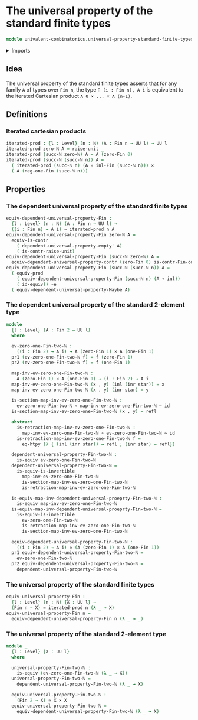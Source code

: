 # The universal property of the standard finite types

```agda
module univalent-combinatorics.universal-property-standard-finite-types where
```

<details><summary>Imports</summary>

```agda
open import elementary-number-theory.natural-numbers

open import foundation.cartesian-product-types
open import foundation.contractible-types
open import foundation.coproduct-types
open import foundation.dependent-pair-types
open import foundation.equivalences
open import foundation.function-extensionality
open import foundation.function-types
open import foundation.functoriality-cartesian-product-types
open import foundation.homotopies
open import foundation.identity-types
open import foundation.unit-type
open import foundation.universal-property-empty-type
open import foundation.universal-property-maybe
open import foundation.universe-levels

open import univalent-combinatorics.standard-finite-types
```

</details>

## Idea

The universal property of the standard finite types asserts that for any family
`A` of types over `Fin n`, the type `Π (i : Fin n), A i` is equivalent to the
iterated Cartesian product `A 0 × ... × A (n-1)`.

## Definitions

### Iterated cartesian products

```agda
iterated-prod : {l : Level} (n : ℕ) (A : Fin n → UU l) → UU l
iterated-prod zero-ℕ A = raise-unit _
iterated-prod (succ-ℕ zero-ℕ) A = A (zero-Fin 0)
iterated-prod (succ-ℕ (succ-ℕ n)) A =
  ( iterated-prod (succ-ℕ n) (A ∘ inl-Fin (succ-ℕ n))) ×
  ( A (neg-one-Fin (succ-ℕ n)))
```

## Properties

### The dependent universal property of the standard finite types

```agda
equiv-dependent-universal-property-Fin :
  {l : Level} (n : ℕ) (A : Fin n → UU l) →
  ((i : Fin n) → A i) ≃ iterated-prod n A
equiv-dependent-universal-property-Fin zero-ℕ A =
  equiv-is-contr
    ( dependent-universal-property-empty' A)
    ( is-contr-raise-unit)
equiv-dependent-universal-property-Fin (succ-ℕ zero-ℕ) A =
  equiv-dependent-universal-property-contr (zero-Fin 0) is-contr-Fin-one-ℕ A
equiv-dependent-universal-property-Fin (succ-ℕ (succ-ℕ n)) A =
  ( equiv-prod
    ( equiv-dependent-universal-property-Fin (succ-ℕ n) (A ∘ inl))
    ( id-equiv)) ∘e
  ( equiv-dependent-universal-property-Maybe A)
```

### The dependent universal property of the standard 2-element type

```agda
module _
  {l : Level} (A : Fin 2 → UU l)
  where

  ev-zero-one-Fin-two-ℕ :
    ((i : Fin 2) → A i) → A (zero-Fin 1) × A (one-Fin 1)
  pr1 (ev-zero-one-Fin-two-ℕ f) = f (zero-Fin 1)
  pr2 (ev-zero-one-Fin-two-ℕ f) = f (one-Fin 1)

  map-inv-ev-zero-one-Fin-two-ℕ :
    A (zero-Fin 1) × A (one-Fin 1) → (i : Fin 2) → A i
  map-inv-ev-zero-one-Fin-two-ℕ (x , y) (inl (inr star)) = x
  map-inv-ev-zero-one-Fin-two-ℕ (x , y) (inr star) = y

  is-section-map-inv-ev-zero-one-Fin-two-ℕ :
    ev-zero-one-Fin-two-ℕ ∘ map-inv-ev-zero-one-Fin-two-ℕ ~ id
  is-section-map-inv-ev-zero-one-Fin-two-ℕ (x , y) = refl

  abstract
    is-retraction-map-inv-ev-zero-one-Fin-two-ℕ :
      map-inv-ev-zero-one-Fin-two-ℕ ∘ ev-zero-one-Fin-two-ℕ ~ id
    is-retraction-map-inv-ev-zero-one-Fin-two-ℕ f =
      eq-htpy (λ { (inl (inr star)) → refl ; (inr star) → refl})

  dependent-universal-property-Fin-two-ℕ :
    is-equiv ev-zero-one-Fin-two-ℕ
  dependent-universal-property-Fin-two-ℕ =
    is-equiv-is-invertible
      map-inv-ev-zero-one-Fin-two-ℕ
      is-section-map-inv-ev-zero-one-Fin-two-ℕ
      is-retraction-map-inv-ev-zero-one-Fin-two-ℕ

  is-equiv-map-inv-dependent-universal-proeprty-Fin-two-ℕ :
    is-equiv map-inv-ev-zero-one-Fin-two-ℕ
  is-equiv-map-inv-dependent-universal-proeprty-Fin-two-ℕ =
    is-equiv-is-invertible
      ev-zero-one-Fin-two-ℕ
      is-retraction-map-inv-ev-zero-one-Fin-two-ℕ
      is-section-map-inv-ev-zero-one-Fin-two-ℕ

  equiv-dependent-universal-property-Fin-two-ℕ :
    ((i : Fin 2) → A i) ≃ (A (zero-Fin 1) × A (one-Fin 1))
  pr1 equiv-dependent-universal-property-Fin-two-ℕ =
    ev-zero-one-Fin-two-ℕ
  pr2 equiv-dependent-universal-property-Fin-two-ℕ =
    dependent-universal-property-Fin-two-ℕ
```

### The universal property of the standard finite types

```agda
equiv-universal-property-Fin :
  {l : Level} (n : ℕ) {X : UU l} →
  (Fin n → X) ≃ iterated-prod n (λ _ → X)
equiv-universal-property-Fin n =
  equiv-dependent-universal-property-Fin n (λ _ → _)
```

### The universal property of the standard 2-element type

```agda
module _
  {l : Level} {X : UU l}
  where

  universal-property-Fin-two-ℕ :
    is-equiv (ev-zero-one-Fin-two-ℕ (λ _ → X))
  universal-property-Fin-two-ℕ =
    dependent-universal-property-Fin-two-ℕ (λ _ → X)

  equiv-universal-property-Fin-two-ℕ :
    (Fin 2 → X) ≃ X × X
  equiv-universal-property-Fin-two-ℕ =
    equiv-dependent-universal-property-Fin-two-ℕ (λ _ → X)
```

